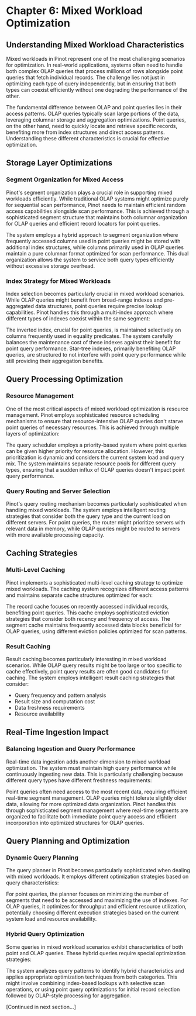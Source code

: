 # Chapter 6: Mixed Workload Optimization

## Understanding Mixed Workload Characteristics

Mixed workloads in Pinot represent one of the most challenging scenarios for optimization. In real-world applications, systems often need to handle both complex OLAP queries that process millions of rows alongside point queries that fetch individual records. The challenge lies not just in optimizing each type of query independently, but in ensuring that both types can coexist efficiently without one degrading the performance of the other.

The fundamental difference between OLAP and point queries lies in their access patterns. OLAP queries typically scan large portions of the data, leveraging columnar storage and aggregation optimizations. Point queries, on the other hand, need to quickly locate and retrieve specific records, benefiting more from index structures and direct access patterns. Understanding these different characteristics is crucial for effective optimization.

## Storage Layer Optimizations

### Segment Organization for Mixed Access

Pinot's segment organization plays a crucial role in supporting mixed workloads efficiently. While traditional OLAP systems might optimize purely for sequential scan performance, Pinot needs to maintain efficient random access capabilities alongside scan performance. This is achieved through a sophisticated segment structure that maintains both columnar organization for OLAP queries and efficient record locators for point queries.

The system employs a hybrid approach to segment organization where frequently accessed columns used in point queries might be stored with additional index structures, while columns primarily used in OLAP queries maintain a pure columnar format optimized for scan performance. This dual organization allows the system to service both query types efficiently without excessive storage overhead.

### Index Strategy for Mixed Workloads

Index selection becomes particularly crucial in mixed workload scenarios. While OLAP queries might benefit from broad-range indexes and pre-aggregated data structures, point queries require precise lookup capabilities. Pinot handles this through a multi-index approach where different types of indexes coexist within the same segment:

The inverted index, crucial for point queries, is maintained selectively on columns frequently used in equality predicates. The system carefully balances the maintenance cost of these indexes against their benefit for point query performance. Star-tree indexes, primarily benefiting OLAP queries, are structured to not interfere with point query performance while still providing their aggregation benefits.

## Query Processing Optimization

### Resource Management

One of the most critical aspects of mixed workload optimization is resource management. Pinot employs sophisticated resource scheduling mechanisms to ensure that resource-intensive OLAP queries don't starve point queries of necessary resources. This is achieved through multiple layers of optimization:

The query scheduler employs a priority-based system where point queries can be given higher priority for resource allocation. However, this prioritization is dynamic and considers the current system load and query mix. The system maintains separate resource pools for different query types, ensuring that a sudden influx of OLAP queries doesn't impact point query performance.

### Query Routing and Server Selection

Pinot's query routing mechanism becomes particularly sophisticated when handling mixed workloads. The system employs intelligent routing strategies that consider both the query type and the current load on different servers. For point queries, the router might prioritize servers with relevant data in memory, while OLAP queries might be routed to servers with more available processing capacity.

## Caching Strategies

### Multi-Level Caching

Pinot implements a sophisticated multi-level caching strategy to optimize mixed workloads. The caching system recognizes different access patterns and maintains separate cache structures optimized for each:

The record cache focuses on recently accessed individual records, benefiting point queries. This cache employs sophisticated eviction strategies that consider both recency and frequency of access. The segment cache maintains frequently accessed data blocks beneficial for OLAP queries, using different eviction policies optimized for scan patterns.

### Result Caching

Result caching becomes particularly interesting in mixed workload scenarios. While OLAP query results might be too large or too specific to cache effectively, point query results are often good candidates for caching. The system employs intelligent result caching strategies that consider:
- Query frequency and pattern analysis
- Result size and computation cost
- Data freshness requirements
- Resource availability

## Real-Time Ingestion Impact

### Balancing Ingestion and Query Performance

Real-time data ingestion adds another dimension to mixed workload optimization. The system must maintain high query performance while continuously ingesting new data. This is particularly challenging because different query types have different freshness requirements:

Point queries often need access to the most recent data, requiring efficient real-time segment management. OLAP queries might tolerate slightly older data, allowing for more optimized data organization. Pinot handles this through sophisticated segment management where real-time segments are organized to facilitate both immediate point query access and efficient incorporation into optimized structures for OLAP queries.

## Query Planning and Optimization

### Dynamic Query Planning

The query planner in Pinot becomes particularly sophisticated when dealing with mixed workloads. It employs different optimization strategies based on query characteristics:

For point queries, the planner focuses on minimizing the number of segments that need to be accessed and maximizing the use of indexes. For OLAP queries, it optimizes for throughput and efficient resource utilization, potentially choosing different execution strategies based on the current system load and resource availability.

### Hybrid Query Optimization

Some queries in mixed workload scenarios exhibit characteristics of both point and OLAP queries. These hybrid queries require special optimization strategies:

The system analyzes query patterns to identify hybrid characteristics and applies appropriate optimization techniques from both categories. This might involve combining index-based lookups with selective scan operations, or using point query optimizations for initial record selection followed by OLAP-style processing for aggregation.

[Continued in next section...]